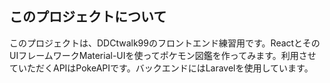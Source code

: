 ## このプロジェクトについて

このプロジェクトは、DDCtwalk99のフロントエンド練習用です。ReactとそのUIフレームワークMaterial-UIを使ってポケモン図鑑を作ってみます。利用させていただくAPIはPokeAPIです。バックエンドにはLaravelを使用しています。
